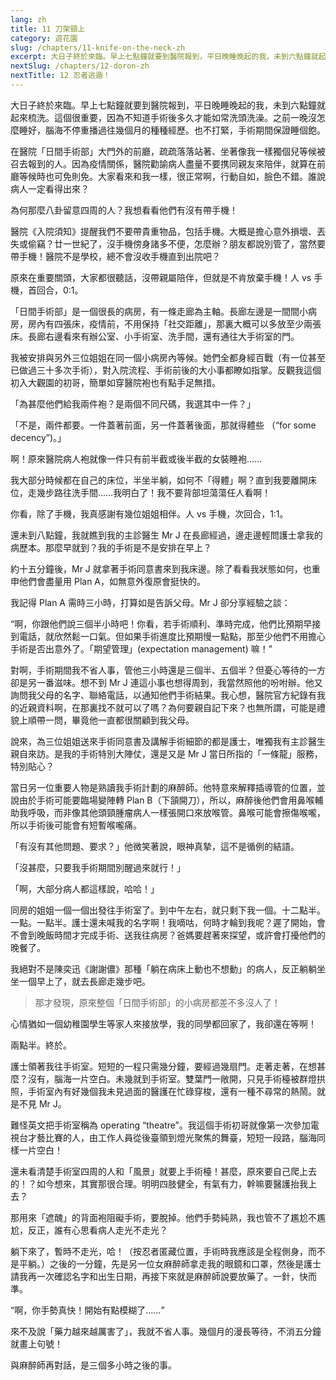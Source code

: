 ```yaml
---
lang: zh
title: 11 刀架頸上
category: 遊花園
slug: /chapters/11-knife-on-the-neck-zh
excerpt: 大日子終於來臨。早上七點鐘就要到醫院報到，平日晚睡晚起的我，未到六點鐘就起來梳洗。
nextSlug: /chapters/12-doron-zh
nextTitle: 12 忍者逃遁！
---
```


<p class="cn">大日子終於來臨。早上七點鐘就要到醫院報到，平日晚睡晚起的我，未到六點鐘就起來梳洗。這個很重要，因為不知道手術後多久才能如常洗頭洗澡。之前一晚沒怎麼睡好，腦海不停重播過往幾個月的種種經歷。也不打緊，手術期間保證睡個飽。
 
<p class="cn">在醫院「日間手術部」大門外的前廳，疏疏落落站著、坐著像我一樣獨個兒等候被召去報到的人。因為疫情關係，醫院勸諭病人盡量不要携同親友來陪伴，就算在前廳等候時也可免則免。大家看來和我一樣，很正常啊，行動自如，臉色不錯。誰說病人一定看得出來？
 
<p class="cn">為何那麼八卦留意四周的人？我想看看他們有沒有帶手機！
 
<p class="cn">醫院《入院須知》提醒我們不要帶貴重物品，包括手機。大概是擔心意外損壞、丟失或偷竊？廿一世紀了，沒手機傍身諸多不便，怎麼辦？朋友都說別管了，當然要帶手機！醫院不是學校，總不會沒收手機直到出院吧？
 
<p class="cn">原來在重要關頭，大家都很聽話，沒帶親屬陪伴，但就是不肯放棄手機！人 vs 手機，首回合，0:1。
 
<p class="cn">「日間手術部」是一個很長的病房，有一條走廊為主軸。長廊左邊是一間間小病房，房內有四張床，疫情前，不用保持「社交距離」，那裏大概可以多放至少兩張床。長廊右邊看來有辦公室、小手術室、洗手間，還有通往大手術室的門。
 
<p class="cn">我被安排與另外三位姐姐在同一個小病房內等候。她們全都身經百戰（有一位甚至已做過三十多次手術），對入院流程、手術前後的大小事都瞭如指掌。反觀我這個初入大觀園的初哥，簡單如穿醫院袍也有點手足無措。
 
<p class="cn">「為甚麼他們給我兩件袍？是兩個不同尺碼，我選其中一件？」

<p class="cn">「不是，兩件都要。一件蓋著前面，另一件蓋著後面，那就得體些 （“for some decency”)。」

<p class="cn">啊！原來醫院病人袍就像一件只有前半截或後半截的女裝睡袍......

<p class="cn">我大部分時候都在自己的床位，半坐半躺，如何不「得體」啊？直到我要離開床位，走幾步路往洗手間……我明白了！我不要背部坦蕩蕩任人看啊！

<p class="cn">你看，除了手機，我真感謝有幾位姐姐相伴。人 vs 手機，次回合，1:1。

<p class="cn">還未到八點鐘，我就瞧到我的主診醫生 Mr J 在長廊經過，邊走邊輕問護士拿我的病歷本。那麼早就到？我的手術是不是安排在早上？

<p class="cn">約十五分鐘後，Mr J 就拿著手術同意書來到我床邊。除了看看我狀態如何，也重申他們會盡量用 Plan A，如無意外復原會挺快的。

<p class="cn">我記得 Plan A 需時三小時，打算如是告訴父母。Mr J 卻分享經驗之談：

<q class="cn">啊，你跟他們說三個半小時吧！你看，若手術順利、準時完成，他們比預期早接到電話，就欣然鬆一口氣。但如果手術進度比預期慢一點點，那至少他們不用擔心手術是否出意外了。「期望管理」(expectation management) 嘛！

<p class="cn">對啊，手術期間我不省人事，管他三小時還是三個半、五個半？但憂心等待的一方卻是另一番滋味。想不到 Mr J 連這小事也想得周到，我當然照他的吩咐辦。他又詢問我父母的名字、聯絡電話，以通知他們手術結果。我心想，醫院官方紀錄有我的近親資料啊，在那裏找不就可以了嗎？為何要親自記下來？也無所謂，可能是禮貌上順帶一問，畢竟他一直都很關顧到我父母。

<p class="cn">說來，為三位姐姐送來手術同意書及講解手術細節的都是護士，唯獨我有主診醫生親自來訪。是我的手術特別大陣仗，還是又是 Mr J 當日所指的「一條龍」服務，特別貼心？

<p class="cn">當日另一位重要人物是熟讀我手術計劃的麻醉師。他特意來解釋插導管的位置，並說由於手術可能要臨場變陣轉 Plan B（下頷開刀），所以，麻醉後他們會用鼻喉輔助我呼吸，而非像其他頭頸腫瘤病人一樣張開口來放喉管。鼻喉可能會擦傷喉嚨，所以手術後可能會有短暫喉嚨痛。

<p class="cn">「有沒有其他問題、要求？」他微笑著說，眼神真摯，這不是循例的結語。

<p class="cn">「沒甚麼，只要我手術期間別醒過來就行！」

<p class="cn">「啊，大部分病人都這樣說，哈哈！」

<p class="cn">同房的姐姐一個一個出發往手術室了。到中午左右，就只剩下我一個。十二點半。一點。一點半。護士還未喊我的名字啊！我嘀咕，何時才輪到我呢？遲了開始，會不會到晚飯時間才完成手術、送我往病房？爸媽要趕著來探望，或許會打擾他們的晚餐了。

<p class="cn">我絕對不是陳奕迅《謝謝儂》那種「躺在病床上動也不想動」的病人，反正躺躺坐坐一個早上了，就去長廊走幾步吧。

<blockquote class="cn">那才發現，原來整個「日間手術部」的小病房都差不多沒人了！</blockquote>

<p class="cn">心情猶如一個幼稚園學生等家人來接放學，我的同學都回家了，我卻還在等啊！
 
<p class="cn">兩點半。終於。
 
<p class="cn">護士領著我往手術室。短短的一程只需幾分鐘，要經過幾扇門。走著走著，在想甚麼？沒有，腦海一片空白。未幾就到手術室。雙葉門一敞開，只見手術檯被群燈拱照，手術室內有好幾個我未見過面的醫護在忙碌穿梭，還有一種不尋常的熱鬧。就是不見 Mr J。
 
<p class="cn">難怪英文把手術室稱為 operating “theatre”。我這個手術初哥就像第一次參加電視台才藝比賽的人，由工作人員從後臺領到燈光聚焦的舞臺，短短一段路，腦海同樣一片空白！
 
<p class="cn">還未看清楚手術室四周的人和「風景」就要上手術檯！甚麼，原來要自己爬上去的！？如今想來，其實那很合理。明明四肢健全，有氣有力，幹嘛要醫護抬我上去？
 
<p class="cn">那用來「遮醜」的背面袍阻礙手術，要脫掉。他們手勢純熟，我也管不了尷尬不尷尬，反正，誰有心思看病人走光不走光？
 
<p class="cn">躺下來了，暫時不走光，哈！（按忍者匿藏位置，手術時我應該是全程側身，而不是平躺。）之後的一分鐘，先是另一位女麻醉師拿走我的眼鏡和口罩，然後是護士請我再一次確認名字和出生日期，再接下來就是麻醉師說要放藥了。一針，快而準。
 
<q class="cn">啊，你手勢真快！開始有點模糊了......
 
<p class="cn">來不及說「藥力越來越厲害了」，我就不省人事。幾個月的漫長等待，不消五分鐘就畫上句號！

<p class="cn">與麻醉師再對話，是三個多小時之後的事。